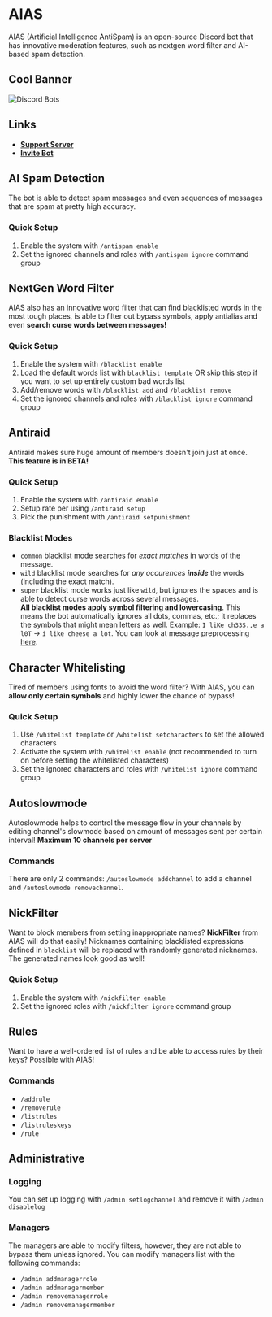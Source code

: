 # AIAS

AIAS (Artificial Intelligence AntiSpam) is an open-source Discord bot that has innovative moderation features, such as
nextgen word filter and AI-based spam detection.

## Cool Banner

![Discord Bots](https://top.gg/api/widget/962093056910323743.svg)<br>

## Links

- **[Support Server](https://discord.gg/TsSAfdN4hS)**
- **[Invite Bot](https://discord.com/api/oauth2/authorize?client_id=962093056910323743&permissions=1374524140630&scope=bot%20applications.commands)**

## AI Spam Detection

The bot is able to detect spam messages and even sequences of messages that are spam at pretty high
accuracy. <!-- if well trained -->

### Quick Setup

1. Enable the system with `/antispam enable`
2. Set the ignored channels and roles with `/antispam ignore` command group

## NextGen Word Filter

AIAS also has an innovative word filter that can find blacklisted words in the most tough places, is able to filter out
bypass symbols, apply antialias and even **search curse words between messages!**

### Quick Setup

1. Enable the system with `/blacklist enable`
2. Load the default words list with `blacklist template` OR skip this step if you want to set up entirely custom bad
   words list
3. Add/remove words with `/blacklist add` and `/blacklist remove`
4. Set the ignored channels and roles with `/blacklist ignore` command group

## Antiraid

Antiraid makes sure huge amount of members doesn't join just at once. **This feature is in BETA!**

### Quick Setup

1. Enable the system with `/antiraid enable`
2. Setup rate per using `/antiraid setup`
3. Pick the punishment with `/antiraid setpunishment`

### Blacklist Modes

- `common` blacklist mode searches for *exact matches* in words of the message.
- `wild` blacklist mode searches for *any occurences __inside__* the words (including the exact match).
- `super` blacklist mode works just like `wild`, but ignores the spaces and is able to detect curse words across several
  messages. <br>
  **All blacklist modes apply symbol filtering and lowercasing**. This means the bot automatically ignores all dots,
  commas, etc.; it replaces the symbols that might mean letters as well.
  Example: `I liKe ch33S.,e a l0T` -> `i like cheese a lot`. You can look at message
  preprocessing [here](https://github.com/Exenifix/AIAS/blob/master/utils/filters/blacklist.py).

## Character Whitelisting

Tired of members using fonts to avoid the word filter? With AIAS, you can **allow only certain symbols** and highly
lower
the chance of bypass!

### Quick Setup

1. Use `/whitelist template` or `/whitelist setcharacters` to set the allowed characters
2. Activate the system with `/whitelist enable` (not recommended to turn on before setting the whitelisted characters)
3. Set the ignored characters and roles with `/whitelist ignore` command group

## Autoslowmode

Autoslowmode helps to control the message flow in your channels by editing channel's slowmode based on amount of
messages sent per certain interval! **Maximum 10 channels per server**

### Commands

There are only 2 commands: `/autoslowmode addchannel` to add a channel and `/autoslowmode removechannel`.

## NickFilter

Want to block members from setting inappropriate names? **NickFilter** from AIAS will do that easily! Nicknames
containing blacklisted expressions defined in `blacklist` will be replaced with randomly generated nicknames. The
generated names look good as well!

### Quick Setup

1. Enable the system with `/nickfilter enable`
2. Set the ignored roles with `/nickfilter ignore` command group

## Rules

Want to have a well-ordered list of rules and be able to access rules by their keys? Possible with AIAS!

### Commands

- `/addrule`
- `/removerule`
- `/listrules`
- `/listruleskeys`
- `/rule`

## Administrative

### Logging

You can set up logging with `/admin setlogchannel` and remove it with `/admin disablelog`

### Managers

The managers are able to modify filters, however, they are not able to bypass them unless ignored.
You can modify managers list with the following commands:

- `/admin addmanagerrole`
- `/admin addmanagermember`
- `/admin removemanagerrole`
- `/admin removemanagermember`
